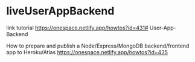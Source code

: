 # liveUserAppBackend
link tutorial https://onespace.netlify.app/howtos?id=431# User-App-Backend 

How to prepare and publish a Node/Express/MongoDB backend/frontend app to Heroku/Atlas
https://onespace.netlify.app/howtos?id=435
